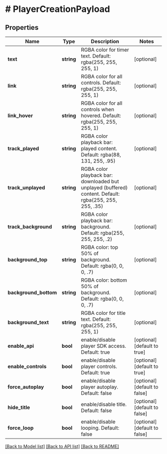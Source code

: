 # # PlayerCreationPayload

## Properties

Name | Type | Description | Notes
------------ | ------------- | ------------- | -------------
**text** | **string** | RGBA color for timer text. Default: rgba(255, 255, 255, 1) | [optional]
**link** | **string** | RGBA color for all controls. Default: rgba(255, 255, 255, 1) | [optional]
**link_hover** | **string** | RGBA color for all controls when hovered. Default: rgba(255, 255, 255, 1) | [optional]
**track_played** | **string** | RGBA color playback bar: played content. Default: rgba(88, 131, 255, .95) | [optional]
**track_unplayed** | **string** | RGBA color playback bar: downloaded but unplayed (buffered) content. Default: rgba(255, 255, 255, .35) | [optional]
**track_background** | **string** | RGBA color playback bar: background. Default: rgba(255, 255, 255, .2) | [optional]
**background_top** | **string** | RGBA color: top 50% of background. Default: rgba(0, 0, 0, .7) | [optional]
**background_bottom** | **string** | RGBA color: bottom 50% of background. Default: rgba(0, 0, 0, .7) | [optional]
**background_text** | **string** | RGBA color for title text. Default: rgba(255, 255, 255, 1) | [optional]
**enable_api** | **bool** | enable/disable player SDK access. Default: true | [optional] [default to true]
**enable_controls** | **bool** | enable/disable player controls. Default: true | [optional] [default to true]
**force_autoplay** | **bool** | enable/disable player autoplay. Default: false | [optional] [default to false]
**hide_title** | **bool** | enable/disable title. Default: false | [optional] [default to false]
**force_loop** | **bool** | enable/disable looping. Default: false | [optional] [default to false]

[[Back to Model list]](../../README.md#models) [[Back to API list]](../../README.md#endpoints) [[Back to README]](../../README.md)
